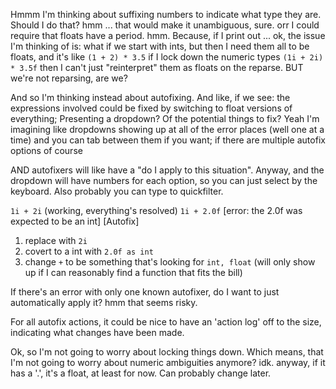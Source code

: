 
Hmmm I'm thinking about suffixing numbers to indicate what type they are.
Should I do that?
hmm ... that would make it unambiguous, sure.
orr I could require that floats have a period.
hmm.
Because, if I print out ...
ok, the issue I'm thinking of is: what if we start with ints, but then I need them all to be floats, and it's like `(1 + 2) * 3.5`
if I lock down the numeric types
`(1i + 2i) * 3.5f` then I can't just "reinterpret" them as floats on the reparse.
BUT we're not reparsing, are we?

And so I'm thinking instead about autofixing.
And like, if we see: the expressions involved could be fixed by switching to float versions of everything;
Presenting a dropdown? Of the potential things to fix?
Yeah I'm imagining like dropdowns showing up at all of the error places (well one at a time) and you can tab between them if you want; if there are multiple autofix options of course

AND autofixers will like have a "do I apply to this situation".
Anyway, and the dropdown will have numbers for each option, so you can just select by the keyboard. Also probably you can type to quickfilter.

`1i + 2i` (working, everything's resolved)
`1i + 2.0f`
[error: the 2.0f was expected to be an int]
[Autofix]
1. replace with `2i`
2. covert to a int with `2.0f as int`
3. change `+` to be something that's looking for `int, float`
	(will only show up if I can reasonably find a function that fits the bill)

If there's an error with only one known autofixer, do I want to just automatically apply it? hmm that seems risky.

For all autofix actions, it could be nice to have an 'action log' off to the size, indicating what changes have been made.

Ok, so I'm not going to worry about locking things down.
Which means, that I'm not going to worry about numeric ambiguities anymore?
idk. anyway, if it has a '.', it's a float, at least for now. Can probably change later.
